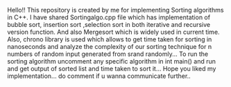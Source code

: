 Hello!! This repository is created by me for implementing Sorting algorithms in C++.
I have shared Sortingalgo.cpp file which has implementation of bubble sort, insertion sort ,selection sort in both iterative and recursive version function. And also Mergesort which is widely used in current time.
Also, chrono library is used which allows to get time taken for sorting in nanoseconds and analyze the complexity of our sorting technique for n numbers of random input generated from srand randomly...
To run the sorting algorithm uncomment any specific algorithm in int main() and run and get output of sorted list and time taken to sort it...
Hope you liked my implementation... do comment if u wanna communicate further..
